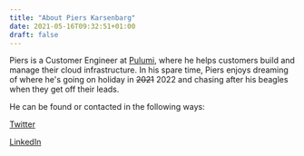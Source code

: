 ```yaml
---
title: "About Piers Karsenbarg"
date: 2021-05-16T09:32:51+01:00
draft: false
---
```


Piers is a Customer Engineer at [Pulumi](https://pulumi.com), where he helps customers build and manage their cloud infrastructure. In his spare time, Piers enjoys dreaming of where he's going on holiday in ~~2021~~ 2022 and chasing after his beagles when they get off their leads.

He can be found or contacted in the following ways:

[Twitter](https://twitter.com/pierskarsenbarg)

[LinkedIn](https://www.linkedin.com/in/piers-karsenbarg)